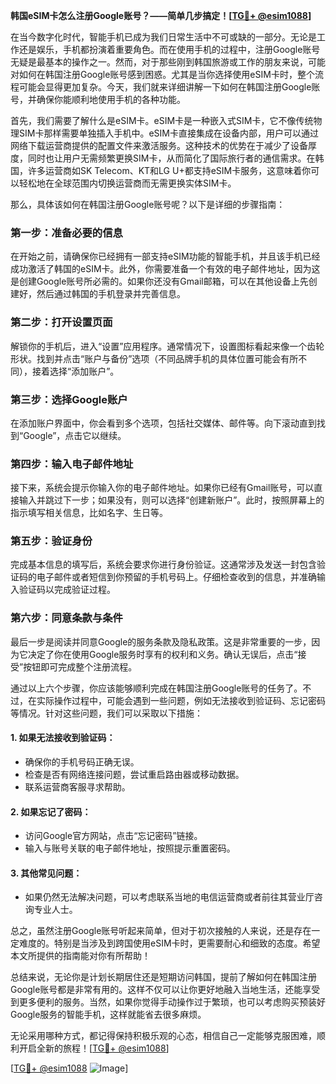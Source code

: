 **韩国eSIM卡怎么注册Google账号？——简单几步搞定！[[TG💪+ @esim1088](https://t.me/s/esim1088)]**

在当今数字化时代，智能手机已成为我们日常生活中不可或缺的一部分。无论是工作还是娱乐，手机都扮演着重要角色。而在使用手机的过程中，注册Google账号无疑是最基本的操作之一。然而，对于那些刚到韩国旅游或工作的朋友来说，可能对如何在韩国注册Google账号感到困惑。尤其是当你选择使用eSIM卡时，整个流程可能会显得更加复杂。今天，我们就来详细讲解一下如何在韩国注册Google账号，并确保你能顺利地使用手机的各种功能。

首先，我们需要了解什么是eSIM卡。eSIM卡是一种嵌入式SIM卡，它不像传统物理SIM卡那样需要单独插入手机中。eSIM卡直接集成在设备内部，用户可以通过网络下载运营商提供的配置文件来激活服务。这种技术的优势在于减少了设备厚度，同时也让用户无需频繁更换SIM卡，从而简化了国际旅行者的通信需求。在韩国，许多运营商如SK Telecom、KT和LG U+都支持eSIM卡服务，这意味着你可以轻松地在全球范围内切换运营商而无需更换实体SIM卡。

那么，具体该如何在韩国注册Google账号呢？以下是详细的步骤指南：

### 第一步：准备必要的信息
在开始之前，请确保你已经拥有一部支持eSIM功能的智能手机，并且该手机已经成功激活了韩国的eSIM卡。此外，你需要准备一个有效的电子邮件地址，因为这是创建Google账号所必需的。如果你还没有Gmail邮箱，可以在其他设备上先创建好，然后通过韩国的手机登录并完善信息。

### 第二步：打开设置页面
解锁你的手机后，进入“设置”应用程序。通常情况下，设置图标看起来像一个齿轮形状。找到并点击“账户与备份”选项（不同品牌手机的具体位置可能会有所不同），接着选择“添加账户”。

### 第三步：选择Google账户
在添加账户界面中，你会看到多个选项，包括社交媒体、邮件等。向下滚动直到找到“Google”，点击它以继续。

### 第四步：输入电子邮件地址
接下来，系统会提示你输入你的电子邮件地址。如果你已经有Gmail账号，可以直接输入并跳过下一步；如果没有，则可以选择“创建新账户”。此时，按照屏幕上的指示填写相关信息，比如名字、生日等。

### 第五步：验证身份
完成基本信息的填写后，系统会要求你进行身份验证。这通常涉及发送一封包含验证码的电子邮件或者短信到你预留的手机号码上。仔细检查收到的信息，并准确输入验证码以完成验证过程。

### 第六步：同意条款与条件
最后一步是阅读并同意Google的服务条款及隐私政策。这是非常重要的一步，因为它决定了你在使用Google服务时享有的权利和义务。确认无误后，点击“接受”按钮即可完成整个注册流程。

通过以上六个步骤，你应该能够顺利完成在韩国注册Google账号的任务了。不过，在实际操作过程中，可能会遇到一些问题，例如无法接收到验证码、忘记密码等情况。针对这些问题，我们可以采取以下措施：

#### 1. 如果无法接收到验证码：
- 确保你的手机号码正确无误。
- 检查是否有网络连接问题，尝试重启路由器或移动数据。
- 联系运营商客服寻求帮助。

#### 2. 如果忘记了密码：
- 访问Google官方网站，点击“忘记密码”链接。
- 输入与账号关联的电子邮件地址，按照提示重置密码。

#### 3. 其他常见问题：
- 如果仍然无法解决问题，可以考虑联系当地的电信运营商或者前往其营业厅咨询专业人士。

总之，虽然注册Google账号听起来简单，但对于初次接触的人来说，还是存在一定难度的。特别是当涉及到跨国使用eSIM卡时，更需要耐心和细致的态度。希望本文所提供的指南能对你有所帮助！

总结来说，无论你是计划长期居住还是短期访问韩国，提前了解如何在韩国注册Google账号都是非常有用的。这样不仅可以让你更好地融入当地生活，还能享受到更多便利的服务。当然，如果你觉得手动操作过于繁琐，也可以考虑购买预装好Google服务的智能手机，这样就能省去很多麻烦。

无论采用哪种方式，都记得保持积极乐观的心态，相信自己一定能够克服困难，顺利开启全新的旅程！[[TG💪+ @esim1088](https://t.me/s/esim1088)]

[[TG💪+ @esim1088](https://t.me/s/esim1088) ![Image](https://i.postimg.cc/4NQfJmqS/Snipaste-2025-05-13-00-14-12.png)]